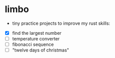 # limbo
- tiny practice projects to improve my rust skills:
- [x] find the largest number
- [ ] temperature converter
- [ ] fibonacci sequence
- [ ] "twelve days of christmas"
